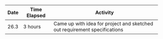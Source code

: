| Date   | Time Elapsed | Activity                                      |
|--------|--------------|-----------------------------------------------|
| 26.3   | 3 hours      | Came up with idea for project and sketched out requirement specifications |
